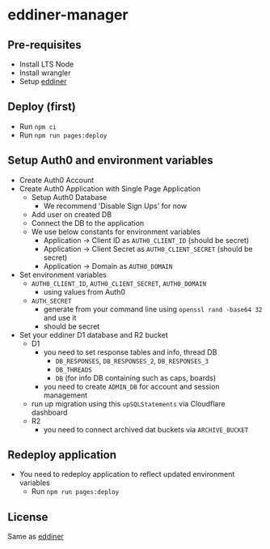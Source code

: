 # eddiner-manager

## Pre-requisites
- Install LTS Node
- Install wrangler
- Setup [eddiner](https://github.com/edginer/eddiner)

## Deploy (first)
- Run `npm ci`
- Run `npm run pages:deploy`

## Setup Auth0 and environment variables
- Create Auth0 Account
- Create Auth0 Application with Single Page Application
  - Setup Auth0 Database
    - We recommend 'Disable Sign Ups' for now
  - Add user on created DB
  - Connect the DB to the application
  - We use below constants for environment variables
    - Application -> Client ID as `AUTH0_CLIENT_ID` (should be secret)
    - Application -> Client Secret as `AUTH0_CLIENT_SECRET` (should be secret)
    - Application -> Domain as `AUTH0_DOMAIN`
- Set environment variables
  - `AUTH0_CLIENT_ID`, `AUTH0_CLIENT_SECRET`, `AUTH0_DOMAIN`
    - using values from Auth0
  - `AUTH_SECRET`
    - generate from your command line using `openssl rand -base64 32` and use it
    - should be secret
- Set your eddiner D1 database and R2 bucket
  - D1
    - you need to set response tables and info, thread DB
      - `DB_RESPONSES`, `DB_RESPONSES_2`, `DB_RESPONSES_3`
      - `DB_THREADS`
      - `DB` (for info DB containing such as caps, boards)
    - you need to create `ADMIN_DB` for account and session management
  - run up migration using this `upSQLStatements` via Cloudflare dashboard
  - R2
    - you need to connect archived dat buckets via `ARCHIVE_BUCKET`
  
## Redeploy application
- You need to redeploy application to reflect updated environment variables
  - Run `npm run pages:deploy`


## License
Same as [eddiner](https://github.com/edginer/eddiner)

